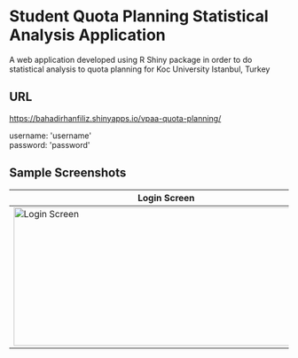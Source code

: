 # Student Quota Planning Statistical Analysis Application
A web application developed using R Shiny package in order to do statistical analysis to quota planning for Koc University Istanbul, Turkey

## URL
https://bahadirhanfiliz.shinyapps.io/vpaa-quota-planning/

username: 'username' 
</br>
password: 'password'

## Sample Screenshots 

**Login Screen** | **Scenario Screen** 
------------ | ------------- 
<img src="https://i.imgur.com/N10Hy8b.png" alt="Login Screen" width="550" height="250"/> | <img src="https://i.imgur.com/hIMH7Vv.png" alt="Scenario Screen" width="530" height="250"/>
